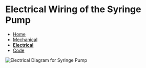 # Electrical Wiring of the Syringe Pump

- [Home](/syringe_pump/index)
- [Mechanical](/syringe_pump/mechanical)
- **[Electrical](/syringe_pump/Electrical)**
- [Code](/syringe-pump/code)

![Electrical Diagram for Syringe Pump](/syringe_pump/Assets/wiring.png)
